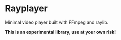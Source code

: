 # Rayplayer

Minimal video player built with FFmpeg and raylib.

**This is an experimental library, use at your own risk!**
